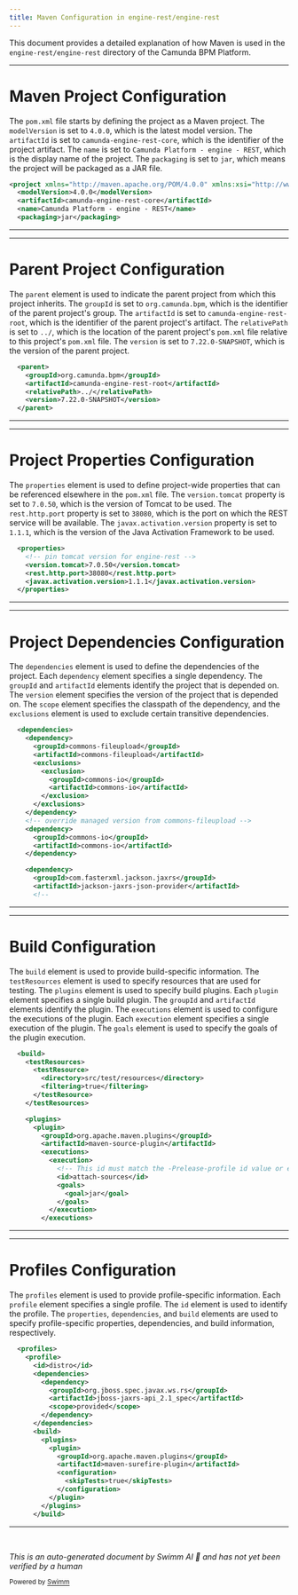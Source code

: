 ```yaml
---
title: Maven Configuration in engine-rest/engine-rest
---
```

This document provides a detailed explanation of how Maven is used in the `engine-rest/engine-rest` directory of the Camunda BPM Platform.

<SwmSnippet path="/engine-rest/engine-rest/pom.xml" line="1">

---

# Maven Project Configuration

The `pom.xml` file starts by defining the project as a Maven project. The `modelVersion` is set to `4.0.0`, which is the latest model version. The `artifactId` is set to `camunda-engine-rest-core`, which is the identifier of the project artifact. The `name` is set to `Camunda Platform - engine - REST`, which is the display name of the project. The `packaging` is set to `jar`, which means the project will be packaged as a JAR file.

```xml
<project xmlns="http://maven.apache.org/POM/4.0.0" xmlns:xsi="http://www.w3.org/2001/XMLSchema-instance" xsi:schemaLocation="http://maven.apache.org/POM/4.0.0 http://maven.apache.org/xsd/maven-4.0.0.xsd">
  <modelVersion>4.0.0</modelVersion>
  <artifactId>camunda-engine-rest-core</artifactId>
  <name>Camunda Platform - engine - REST</name>
  <packaging>jar</packaging>
```

---

</SwmSnippet>

<SwmSnippet path="/engine-rest/engine-rest/pom.xml" line="7">

---

# Parent Project Configuration

The `parent` element is used to indicate the parent project from which this project inherits. The `groupId` is set to `org.camunda.bpm`, which is the identifier of the parent project's group. The `artifactId` is set to `camunda-engine-rest-root`, which is the identifier of the parent project's artifact. The `relativePath` is set to `../`, which is the location of the parent project's `pom.xml` file relative to this project's `pom.xml` file. The `version` is set to `7.22.0-SNAPSHOT`, which is the version of the parent project.

```xml
  <parent>
    <groupId>org.camunda.bpm</groupId>
    <artifactId>camunda-engine-rest-root</artifactId>
    <relativePath>../</relativePath>
    <version>7.22.0-SNAPSHOT</version>
  </parent>
```

---

</SwmSnippet>

<SwmSnippet path="/engine-rest/engine-rest/pom.xml" line="14">

---

# Project Properties Configuration

The `properties` element is used to define project-wide properties that can be referenced elsewhere in the `pom.xml` file. The `version.tomcat` property is set to `7.0.50`, which is the version of Tomcat to be used. The `rest.http.port` property is set to `38080`, which is the port on which the REST service will be available. The `javax.activation.version` property is set to `1.1.1`, which is the version of the Java Activation Framework to be used.

```xml
  <properties>
    <!-- pin tomcat version for engine-rest -->
    <version.tomcat>7.0.50</version.tomcat>
    <rest.http.port>38080</rest.http.port>
    <javax.activation.version>1.1.1</javax.activation.version>
  </properties>
```

---

</SwmSnippet>

<SwmSnippet path="/engine-rest/engine-rest/pom.xml" line="21">

---

# Project Dependencies Configuration

The `dependencies` element is used to define the dependencies of the project. Each `dependency` element specifies a single dependency. The `groupId` and `artifactId` elements identify the project that is depended on. The `version` element specifies the version of the project that is depended on. The `scope` element specifies the classpath of the dependency, and the `exclusions` element is used to exclude certain transitive dependencies.

```xml
  <dependencies>
    <dependency>
      <groupId>commons-fileupload</groupId>
      <artifactId>commons-fileupload</artifactId>
      <exclusions>
        <exclusion>
          <groupId>commons-io</groupId>
          <artifactId>commons-io</artifactId>
        </exclusion>
      </exclusions>
    </dependency>
    <!-- override managed version from commons-fileupload -->
    <dependency>
      <groupId>commons-io</groupId>
      <artifactId>commons-io</artifactId>
    </dependency>

    <dependency>
      <groupId>com.fasterxml.jackson.jaxrs</groupId>
      <artifactId>jackson-jaxrs-json-provider</artifactId>
      <!--
```

---

</SwmSnippet>

<SwmSnippet path="/engine-rest/engine-rest/pom.xml" line="247">

---

# Build Configuration

The `build` element is used to provide build-specific information. The `testResources` element is used to specify resources that are used for testing. The `plugins` element is used to specify build plugins. Each `plugin` element specifies a single build plugin. The `groupId` and `artifactId` elements identify the plugin. The `executions` element is used to configure the executions of the plugin. Each `execution` element specifies a single execution of the plugin. The `goals` element is used to specify the goals of the plugin execution.

```xml
  <build>
    <testResources>
      <testResource>
        <directory>src/test/resources</directory>
        <filtering>true</filtering>
      </testResource>
    </testResources>

    <plugins>
      <plugin>
        <groupId>org.apache.maven.plugins</groupId>
        <artifactId>maven-source-plugin</artifactId>
        <executions>
          <execution>
            <!-- This id must match the -Prelease-profile id value or else sources will be "uploaded" twice, which causes Nexus to fail -->
            <id>attach-sources</id>
            <goals>
              <goal>jar</goal>
            </goals>
          </execution>
        </executions>
```

---

</SwmSnippet>

<SwmSnippet path="/engine-rest/engine-rest/pom.xml" line="316">

---

# Profiles Configuration

The `profiles` element is used to provide profile-specific information. Each `profile` element specifies a single profile. The `id` element is used to identify the profile. The `properties`, `dependencies`, and `build` elements are used to specify profile-specific properties, dependencies, and build information, respectively.

```xml
  <profiles>
    <profile>
      <id>distro</id>
      <dependencies>
        <dependency>
          <groupId>org.jboss.spec.javax.ws.rs</groupId>
          <artifactId>jboss-jaxrs-api_2.1_spec</artifactId>
          <scope>provided</scope>
        </dependency>
      </dependencies>
      <build>
        <plugins>
          <plugin>
            <groupId>org.apache.maven.plugins</groupId>
            <artifactId>maven-surefire-plugin</artifactId>
            <configuration>
              <skipTests>true</skipTests>
            </configuration>
          </plugin>
        </plugins>
      </build>
```

---

</SwmSnippet>

&nbsp;

*This is an auto-generated document by Swimm AI 🌊 and has not yet been verified by a human*

<SwmMeta version="3.0.0" repo-id="Z2l0aHViJTNBJTNBREVNTy1jYW11bmRhLWJwbS1wbGF0Zm9ybSUzQSUzQXN3aW1taW8=" repo-name="DEMO-camunda-bpm-platform"><sup>Powered by [Swimm](/)</sup></SwmMeta>
